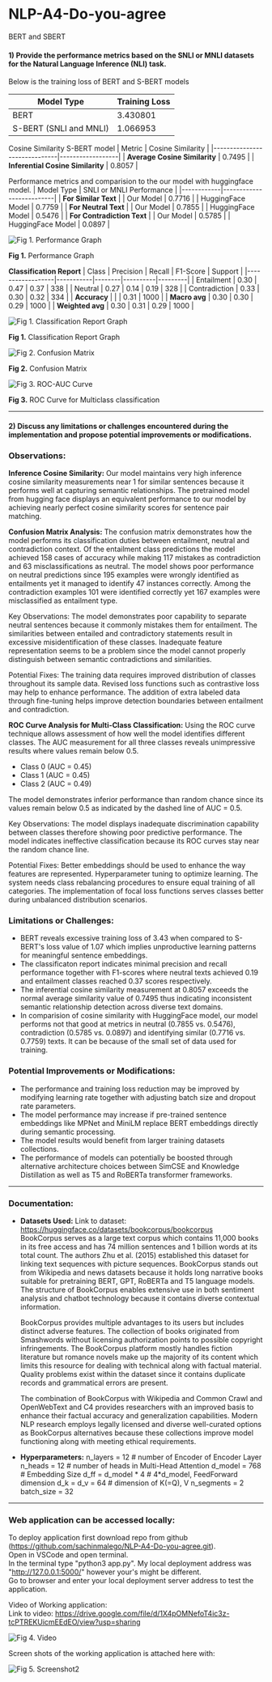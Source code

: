 # NLP-A4-Do-you-agree
BERT and SBERT

#### 1) Provide the performance metrics based on the SNLI or MNLI datasets for the Natural Language Inference (NLI) task.

Below is the training loss of BERT and S-BERT models

| Model Type | Training Loss |
|------------|--------------------------|
| BERT       | 3.430801                  |
| S-BERT (SNLI and MNLI)      | 1.066953                   |

Cosine Similarity S-BERT model
| Metric                        | Cosine Similarity |
|------------------------------|------------------|
| **Average Cosine Similarity**   | 0.7495           |
| **Inferential Cosine Similarity** | 0.8057           |

Performance metrics and comparision to the our model with huggingface model.
| Model Type | SNLI or MNLI Performance |
|------------|--------------------------|
| **For Similar Text** |
| Our Model  | 0.7716 |
| HuggingFace Model | 0.7759 |
| **For Neutral Text** |
| Our Model  | 0.7855 |
| HuggingFace Model | 0.5476 |
| **For Contradiction Text** |
| Our Model  | 0.5785 |
| HuggingFace Model | 0.0897 |


![Fig 1. Performance Graph](./screenshots/comparision.png)

**Fig 1.** Performance Graph


**Classification Report**
| Class            | Precision | Recall | F1-Score | Support |
|------------------|-----------|--------|----------|---------|
| Entailment       | 0.30      | 0.47   | 0.37     | 338     |
| Neutral          | 0.27      | 0.14   | 0.19     | 328     |
| Contradiction    | 0.33      | 0.30   | 0.32     | 334     |
| **Accuracy**     |           |        | 0.31     | 1000    |
| **Macro avg**    | 0.30      | 0.30   | 0.29     | 1000    |
| **Weighted avg** | 0.30      | 0.31   | 0.29     | 1000    |


![Fig 1. Classification Report Graph](./screenshots/crp.png)

**Fig 1.** Classification Report Graph


![Fig 2. Confusion Matrix](./screenshots/cfm.png)

**Fig 2.** Confusion Matrix


![Fig 3. ROC-AUC Curve](./screenshots/roc.png)

**Fig 3.** ROC Curve for Multiclass classification

---

#### 2) Discuss any limitations or challenges encountered during the implementation and propose potential improvements or modifications.

### Observations:
**Inference Cosine Similarity:**
Our model maintains very high inference cosine similarity measurements near 1 for similar sentences because it performs well at capturing semantic relationships. The pretrained model from hugging face displays an equivalent performance to our model by achieving nearly perfect cosine similarity scores for sentence pair matching.  

**Confusion Matrix Analysis:**
The confusion matrix demonstrates how the model performs its classification duties between entailment, neutral and contradiction context.
Of the entailment class predictions the model achieved 158 cases of accuracy while making 117 mistakes as contradiction and 63 misclassifications as neutral.
The model shows poor performance on neutral predictions since 195 examples were wrongly identified as entailments yet it managed to identify 47 instances correctly.
Among the contradiction examples 101 were identified correctly yet 167 examples were misclassified as entailment type.  

Key Observations:
The model demonstrates poor capability to separate neutral sentences because it commonly mistakes them for entailment.
The similarities between entailed and contradictory statements result in excessive misidentification of these classes.
Inadequate feature representation seems to be a problem since the model cannot properly distinguish between semantic contradictions and similarities.  

Potential Fixes:
The training data requires improved distribution of classes throughout its sample data.
Revised loss functions such as contrastive loss may help to enhance performance.
The addition of extra labeled data through fine-tuning helps improve detection boundaries between entailment and contradiction.

**ROC Curve Analysis for Multi-Class Classification:**
Using the ROC curve technique allows assessment of how well the model identifies different classes. The AUC measurement for all three classes reveals unimpressive results where values remain below 0.5.

- Class 0 (AUC = 0.45)
- Class 1 (AUC = 0.45)
- Class 2 (AUC = 0.49)
  
The model demonstrates inferior performance than random chance since its values remain below 0.5 as indicated by the dashed line of AUC = 0.5.

Key Observations:
The model displays inadequate discrimination capability between classes therefore showing poor predictive performance.
The model indicates ineffective classification because its ROC curves stay near the random chance line.  

Potential Fixes:
Better embeddings should be used to enhance the way features are represented.
Hyperparameter tuning to optimize learning.
The system needs class rebalancing procedures to ensure equal training of all categories.
The implementation of focal loss functions serves classes better during unbalanced distribution scenarios.

### Limitations or Challenges:
- BERT reveals excessive training loss of 3.43 when compared to S-BERT's loss value of 1.07 which implies unproductive learning patterns for meaningful sentence embeddings.
- The classificaton report indicates minimal precision and recall performance together with F1-scores where neutral texts achieved 0.19 and entailment classes reached 0.37 scores respectively.
- The inferential cosine similarity measurement at 0.8057 exceeds the normal average similarity value of 0.7495 thus indicating inconsistent semantic relationship detection across diverse text domains.
- In comparision of cosine similarity with HuggingFace model, our model performs not that good at metrics in neutral (0.7855 vs. 0.5476), contradiction (0.5785 vs. 0.0897) and identifying similar (0.7716 vs. 0.7759) texts. It can be because of the small set of data used for training.

### Potential Improvements or Modifications:
- The performance and training loss reduction may be improved by modifying learning rate together with adjusting batch size and dropout rate parameters.
- The model performance may increase if pre-trained sentence embeddings like MPNet and MiniLM replace BERT embeddings directly during semantic processing.
- The model results would benefit from larger training datasets collections.
- The performance of models can potentially be boosted through alternative architecture choices between SimCSE and Knowledge Distillation as well as T5 and RoBERTa transformer frameworks.

---

### Documentation:
- **Datasets Used:** 
Link to dataset: https://huggingface.co/datasets/bookcorpus/bookcorpus  
BookCorpus serves as a large text corpus which contains 11,000 books in its free access and has 74 million sentences and 1 billion words at its total count. The authors Zhu et al. (2015) established this dataset for linking text sequences with picture sequences. BookCorpus stands out from Wikipedia and news datasets because it holds long narrative books suitable for pretraining BERT, GPT, RoBERTa and T5 language models. The structure of BookCorpus enables extensive use in both sentiment analysis and chatbot technology because it contains diverse contextual information.  

    BookCorpus provides multiple advantages to its users but includes distinct adverse features. The collection of books originated from Smashwords without licensing authorization points to possible copyright infringements. The BookCorpus platform mostly handles fiction literature but romance novels make up the majority of its content which limits this resource for dealing with technical along with factual material. Quality problems exist within the dataset since it contains duplicate records and grammatical errors are present.  

    The combination of BookCorpus with Wikipedia and Common Crawl and OpenWebText and C4 provides researchers with an improved basis to enhance their factual accuracy and generalization capabilities. Modern NLP research employs legally licensed and diverse well-curated options as BookCorpus alternatives because these collections improve model functioning along with meeting ethical requirements.

- **Hyperparameters:**
n_layers = 12    # number of Encoder of Encoder Layer
n_heads  = 12    # number of heads in Multi-Head Attention
d_model  = 768  # Embedding Size
d_ff = d_model * 4  # 4*d_model, FeedForward dimension
d_k = d_v = 64  # dimension of K(=Q), V
n_segments = 2
batch_size = 32


---
### Web application can be accessed locally:  
To deploy application first download repo from github (https://github.com/sachinmalego/NLP-A4-Do-you-agree.git).   
Open in VSCode and open terminal.  
In the terminal type "python3 app.py". My local deployment address was "http://127.0.0.1:5000/" however your's might be different.  
Go to browser and enter your local deployment server address to test the application. 

Video of Working application:  
Link to video: https://drive.google.com/file/d/1X4pOMNefoT4ic3z-tcPTREKUicmEEdEO/view?usp=sharing

![Fig 4. Video](./screenshots/A4Doyouagree.gif)

Screen shots of the working application is attached here with: 

![Fig 5. Screenshot2](./screenshots/Screenshot2.png)
